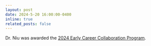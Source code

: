 ```yaml
---
layout: post
date: 2024-5-20 16:00:00-0400
inline: true
related_posts: false
---
```


Dr. Niu was awarded the <a href="https://tamids.tamu.edu/2024/05/07/tamids-awards-funding-to-faculty-collaboration-projects/">2024 Early Career Collaboration Program</a>.
